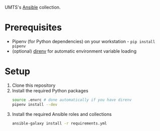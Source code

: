 UMTS's [Ansible][ansible] collection.

Prerequisites
=============

* Pipenv (for Python dependencies) on your workstation - `pip install pipenv`
* (optional) [direnv][direnv] for automatic environment variable loading

Setup
=====
1. Clone this repository
2. Install the required Python packages
    ```bash
    source .envrc # done automatically if you have direnv
    pipenv install --dev
    ```
3. Install the required Ansible roles and collections
    ```bash
    ansible-galaxy install -r requirements.yml
    ```

[ansible]: https://www.ansible.com/
[direnv]: https://direnv.net/

